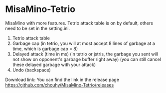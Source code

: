 # MisaMino-Tetrio
MisaMino with more features. Tetrio attack table is on by default, others need to be set in the setting.ini.
1. Tetrio attack table
2. Garbage cap (in tetrio, you will at most accept 8 lines of garbage at a time, which is garbage cap = 8)
3. Delayed attack (time in ms) (in tetrio or jstris, the garbage you sent will not show on opponent's garbage buffer right away) (you can still cancel these delayed garbage with your attack)
4. Undo (backspace)

Download link: 
You can find the link in the release page
https://github.com/chouhy/MisaMino-Tetrio/releases
